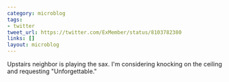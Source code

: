 ```yaml
---
category: microblog
tags:
- twitter
tweet_url: https://twitter.com/ExMember/status/8103782380
links: []
layout: microblog
---
```

Upstairs neighbor is playing the sax. I'm considering knocking on the ceiling and requesting "Unforgettable."
